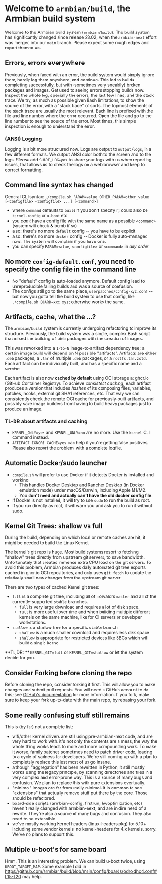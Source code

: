 # Welcome to `armbian/build`, the Armbian build system

Welcome to the Armbian build system (`armbian/build`).
The build system has significantly changed since release 23.02, when the `armbian-next` effort was merged into
our `main` branch.
Please expect some rough edges and report them to us.

## Errors, errors everywhere

Previously, when faced with an error, the build system would simply ignore them, hardly log them anywhere, and continue.
This led to builds completing successfully, but with (sometimes very sneakily) broken packages and images.
Get used to seeing errors stopping builds now. Inspect the whole log, specially the errors, the last few lines, and the
stack trace.
We try, as much as possible given Bash limitations, to show the source of the error, with a "stack trace" of sorts.
The topmost elements of the stack trace are usually the most relevant. Each line is prefixed with the file and line
number where the error occurred.
Open the file and go to the line number to see the source of the error. Most times, this simple inspection is enough to
understand the error.

### (ANSI) Logging

Logging is a bit more structured now. Logs are output to `output/logs`, in a few different formats.
We output ANSI color both to the screen and to the logs.
_Please_ add `SHARE_LOG=yes` to share your logs with us when reporting issues, that allows us to check the logs on a web
browser and keep to correct formatting.

## Command line syntax has changed

General CLI syntax: `./compile.sh PARAM=value OTHER_PARAM=other_value [<configfile> <configfile> ...] [<command>]`

- where `command` defaults to `build` if you don't specify it; could also be `kernel-config` or `u-boot` etc
- you _can't_ have a config file with the same name as a possible `<command>` (system will check & bomb if so)
- also: there's no more `default` config -- you have to be explicit
- also: there's no more `docker` config -- Docker is fully auto-managed now. The system will complain if you have one.
- you can specify `PARAM=value`, `<configfile>` or `<command>` in _any order_

## No more `config-default.conf`, you need to specify the config file in the command line

- No "default" config is auto-loaded anymore. Default config lead to unreproducible failing builds and was a source of
  confusion.
- The configs still go to the same place, `userpatches/config-xyz.conf` -- but now you gotta tell the build system to
  use that config, like `./compile.sh BOARD=xxx xyz`; otherwise works the same.

## Artifacts, cache, what the ...?

The `armbian/build` system is currently undergoing refactoring to improve its structure. Previously, the build system
was a single, complex Bash script that mixed the building of `.deb` packages with the creation of images.

This was reworked into a `1-to-N` image-to-artifact dependency tree; a certain image build will depend on N possible
"artifacts". Artifacts are either `.deb` packages, a `.tar` of multiple `.deb` packages, or a `rootfs.tar.zstd`. Each
artifact can be individually built, and has a specific name and a _version_.

Each artifact is also now **cached by default** using OCI storage at ghcr.io (GitHub Container Registry). To achieve
_consistent caching_, each artifact produces a version that includes _hashes_ of its composing files, variables,
patches,
hooks, external git SHA1 references, etc. That way we can consistently check the remote OCI cache for previously-built
artifacts, and possibly save image builders from having to build heavy packages just to produce an image.

### TL-DR about artifacts and caching:

- `KERNEL_ONLY=yes` and `KERNEL_ONLY=no` are no more. Use the `kernel` CLI command instead.
- `ARTIFACT_IGNORE_CACHE=yes` can help if you're getting false positives. Please also report the problem, with a
  complete logfile.

## Automatic Docker/sudo launcher

- `compile.sh` will prefer to use Docker if it detects Docker is installed and working.
    - This handles Docker Desktop and Rancher Desktop (in Docker emulation mode) under macOS/Darwin, including Apple
      M1/M2.
    - You **don't need and actually can't have the old docker config file**.
- If Docker is not installed, it will try to use `sudo` to run the build as root.
- If you run directly as root, it will warn you and ask you to run it without sudo.

## Kernel Git Trees: shallow vs full

During the build, depending on which local or remote caches are hit, it might be needed to build the Linux Kernel.

The kernel's git repo is huge. Most build systems resort to fetching "shallow" trees directly from upstream git servers,
to save bandwidth. Unfortunately that creates immense extra CPU load on the git servers. To avoid this problem,
Armbian produces daily automated git tree exports cached in ghcr.io OCI repositories, and only uses `git fetch` to
update the relatively small new changes from the upstream git server.

There are two types of cached Kernel git trees:

- `full` is a complete git tree, including all of Torvald's `master` and all of the currently-supported `stable`
  branches.
    - `full` is very large download and requires a lot of disk space.
    - `full` is more useful over time and when building multiple different kernels on the same machine, like for CI
      servers or developer workstations.
- `shallow` is a shallow tree for a specific `stable` branch
    - `shallow` is a much smaller download and requires less disk space
    - `shallow` is appropriate for restricted devices like SBCs which will build a single kernel

**TL,DR: ** `KERNEL_GIT=full` or `KERNEL_GIT=shallow` or let the system decide for you.

## Consider Forking before cloning the repo

Before cloning the repo, consider forking it first. This will allow you to make changes and submit pull requests.
You will need a GitHub account to do this;
see [GitHub's documentation](https://docs.github.com/en/github/getting-started-with-github/fork-a-repo) for more
information.
If you fork, make sure to keep your fork up-to-date with the main repo, by rebasing your fork.

## Some really confusing stuff still remains

This is (by far) not a complete list:

- wifi/other kernel drivers are still using pre-armbian-next code, and are very hard to work with. it's not only the
  contents are a mess, the way the whole thing works leads to more and more compounding work. To make it worse, family
  patches sometimes need to patch driver code, leading to a cycle of sadness for developers. We're still coming up with
  a plan to completely replace this lest most of us go insane.
- although "aggregation" has been rewritten in Python, it still mostly works using the legacy principle, by scanning
  directories and files in a very complex and error-prone way. This is a source of many bugs and confusion. We plan to
  replace this with pure extensions eventually.
- "minimal" images are far from really minimal. It is common to see "extensions" that actually remove stuff put there
  by the core. Those should be refactored.
- board-side scripts (armbian-config, firstrun, hwoptimization, etc) haven't really changed with armbian-next, and are
  in dire need of a rewrite. They're also a source of many bugs and confusion. They also need to be extensible.
- we've mostly working Kernel headers (linux-headers pkg) for 5.10+ including some vendor kernels; no kernel-headers for
  4.x kernels. sorry. We've no plans to support this.

## Multiple u-boot's for same board

Hmm. This is an interesting problem. We can build u-boot twice, using `UBOOT_TARGET_MAP`.
Some example I did in https://github.com/armbian/build/blob/main/config/boards/odroidhc4.conf#L15-L20 may help.



